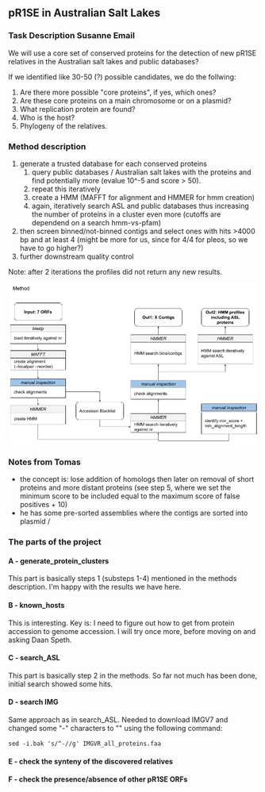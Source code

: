 ## pR1SE in Australian Salt Lakes
### Task Description Susanne Email

We will use a core set of conserved proteins for the detection of new pR1SE relatives in the Australian salt lakes and public databases?

If we identified like 30-50 (?) possible candidates, we do the follwing:
1. Are there more possible "core proteins", if yes, which ones?
2. Are these core proteins on a main chromosome or on a plasmid?
3. What replication protein are found?
4. Who is the host?
5. Phylogeny of the relatives.

### Method description
1. generate a trusted database for each conserved proteins
    1. query public databases / Australian salt lakes with the proteins and find potentially more (evalue 10^-5 and score > 50).
    2. repeat this iteratively
    3. create a HMM (MAFFT for alignment and HMMER for hmm creation)
    4. again, iteratively search ASL and public databases thus increasing the number of proteins in a cluster even more (cutoffs are dependend on a search hmm-vs-pfam)
2. then screen binned/not-binned contigs and select ones with hits >4000 bp and at least 4 (might be more for us, since for 4/4 for pleos, so we have to go higher?)
3. further downstream quality control 

Note: after 2 iterations the profiles did not return any new results.

![image](./pictures/cluster_generation.png)

### Notes from Tomas
- the concept is: lose addition of homologs then later on removal of short proteins and more distant proteins (see step 5, where we set the minimum score to be included equal to the maximum score of false positives + 10)
- he has some pre-sorted assemblies where the contigs are sorted into plasmid / 

### The parts of the project
#### A - generate_protein_clusters
This part is basically steps 1 (substeps 1-4) mentioned in the methods description. I'm happy with the results we have here.

#### B - known_hosts
This is interesting. Key is: I need to figure out how to get from protein accession to genome accession. I will try once more, before moving on and asking Daan Speth.

#### C - search_ASL
This part is basically step 2 in the methods. So far not much has been done, initial search showed some hits.

#### D - search IMG
Same approach as in search_ASL. Needed to download IMGV7 and changed some "-" characters to "" using the following command:
```
sed -i.bak 's/^-//g' IMGVR_all_proteins.faa
```

#### E - check the synteny of the discovered relatives

#### F - check the presence/absence of other pR1SE ORFs




